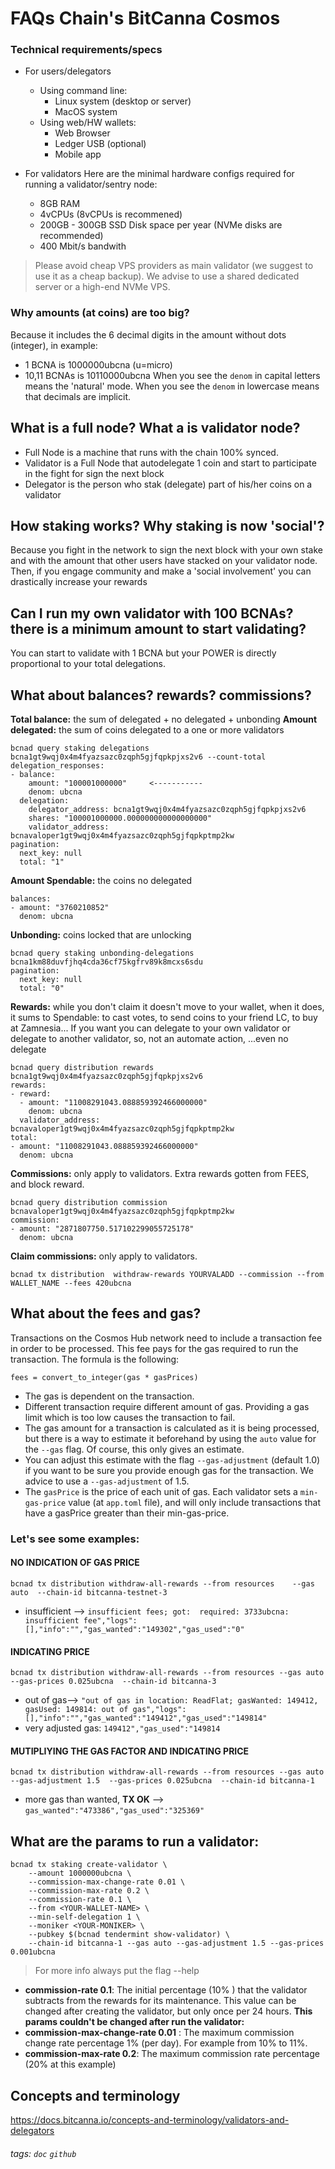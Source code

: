 # FAQs Chain's BitCanna Cosmos
### Technical requirements/specs
* For users/delegators
    * Using command line:
        * Linux system (desktop or server)
        * MacOS system
    * Using web/HW wallets:
        * Web Browser
        * Ledger USB (optional)
        * Mobile app

* For validators
    Here are the minimal hardware configs required for running a validator/sentry node:

    * 8GB RAM 
    * 4vCPUs (8vCPUs is recommened)
    * 200GB - 300GB SSD Disk space per year (NVMe disks are recommended)
    * 400 Mbit/s bandwith

> Please avoid cheap VPS providers as main validator (we suggest to use it as a cheap backup). We advise to use a shared dedicated server or a high-end NVMe VPS.

### Why amounts (at coins) are too big? 
Because it includes the 6 decimal digits in the amount without dots (integer), in example:
* 1 BCNA is 1000000ubcna (u=micro)
* 10,11 BCNAs is 10110000ubcna
When you see the `denom` in capital letters means the 'natural' mode.
When you see the `denom` in lowercase means that decimals are implicit. 


## What is a full node? What a is validator node?
* Full Node is a machine that runs with the chain 100% synced.
* Validator is a Full Node that autodelegate 1 coin and start to participate in the fight for sign the next block
* Delegator is the person who stak (delegate) part of his/her coins on a validator

## How staking works? Why staking is now 'social'?
Because you fight in the network to sign the next block with your own stake and with the amount that other users have stacked on your validator node.
Then, if you engage community and make a 'social involvement' you can drastically increase your rewards

## Can I run my own validator with 100 BCNAs? there is a minimum amount to start validating?
You can start to validate with 1 BCNA but your POWER is directly proportional to your total delegations.

## What about balances? rewards? commissions? 

**Total balance:** the sum of delegated + no delegated + unbonding
**Amount delegated:** the sum of coins delegated to a one or more validators
```
bcnad query staking delegations bcna1gt9wqj0x4m4fyazsazc0zqph5gjfqpkpjxs2v6 --count-total 
delegation_responses:
- balance:
    amount: "100001000000"     <-----------
    denom: ubcna
  delegation:
    delegator_address: bcna1gt9wqj0x4m4fyazsazc0zqph5gjfqpkpjxs2v6
    shares: "100001000000.000000000000000000"
    validator_address: bcnavaloper1gt9wqj0x4m4fyazsazc0zqph5gjfqpkptmp2kw
pagination:
  next_key: null
  total: "1"

```
**Amount Spendable:** the coins no delegated
```bcnad query bank balances bcna1km88duvfjhq4cda36cf75kgfrv89k8mcxs6sdu
balances:
- amount: "3760210852"
  denom: ubcna
```
**Unbonding:** coins locked that are unlocking
```
bcnad query staking unbonding-delegations bcna1km88duvfjhq4cda36cf75kgfrv89k8mcxs6sdu
pagination:
  next_key: null
  total: "0"
``` 
**Rewards:** while you don't claim it doesn't move to your wallet, when it does, it sums to Spendable: to cast votes, to send coins to your friend LC, to buy at Zamnesia...
If you want you can delegate to your own validator or delegate to another validator, so, not an automate action, ...even no delegate
```
bcnad query distribution rewards bcna1gt9wqj0x4m4fyazsazc0zqph5gjfqpkpjxs2v6 
rewards:
- reward:
  - amount: "11008291043.088859392466000000"
    denom: ubcna
  validator_address: bcnavaloper1gt9wqj0x4m4fyazsazc0zqph5gjfqpkptmp2kw
total:
- amount: "11008291043.088859392466000000"
  denom: ubcna

```
**Commissions:** only apply to validators. Extra rewards gotten from FEES, and block reward.
```
bcnad query distribution commission bcnavaloper1gt9wqj0x4m4fyazsazc0zqph5gjfqpkptmp2kw 
commission:
- amount: "2871807750.517102299055725178"
  denom: ubcna

```
**Claim commissions:** only apply to validators.
```
bcnad tx distribution  withdraw-rewards YOURVALADD --commission --from WALLET_NAME --fees 420ubcna

```

## What about the fees and gas?
Transactions on the Cosmos Hub network need to include a transaction fee in order to be processed. This fee pays for the gas required to run the transaction. The formula is the following:

```
fees = convert_to_integer(gas * gasPrices)
```
* The gas is dependent on the transaction. 
* Different transaction require different amount of gas. Providing a gas limit which is too low causes the transaction to fail.
* The gas amount for a transaction is calculated as it is being processed, but there is a way to estimate it beforehand by using the `auto` value for the `--gas` flag. Of course, this only gives an estimate. 
* You can adjust this estimate with the flag `--gas-adjustment` (default 1.0) if you want to be sure you provide enough gas for the transaction. We advice to use a `--gas-adjustment` of 1.5.
* The `gasPrice` is the price of each unit of gas. Each validator sets a `min-gas-price` value (at `app.toml` file), and will only include transactions that have a gasPrice greater than their min-gas-price. 

### Let's see some examples: 
#### NO INDICATION OF GAS PRICE
`bcnad tx distribution withdraw-all-rewards --from resources    --gas auto  --chain-id bitcanna-testnet-3`
 * insufficient --> `insufficient fees; got:  required: 3733ubcna: insufficient fee","logs":[],"info":"","gas_wanted":"149302","gas_used":"0"` 

#### INDICATING PRICE 
`bcnad tx distribution withdraw-all-rewards --from resources --gas auto --gas-prices 0.025ubcna  --chain-id bitcanna-3`
 * out of gas--> `"out of gas in location: ReadFlat; gasWanted: 149412, gasUsed: 149814: out of gas","logs":[],"info":"","gas_wanted":"149412","gas_used":"149814"`
 * very adjusted gas: `149412","gas_used":"149814 `
 
#### MUTIPLIYING THE GAS FACTOR AND INDICATING PRICE
`bcnad tx distribution withdraw-all-rewards --from resources --gas auto --gas-adjustment 1.5  --gas-prices 0.025ubcna  --chain-id bitcanna-1`
  * more gas than wanted, **TX OK** --> `gas_wanted":"473386","gas_used":"325369" ` 

## What are the params to run a validator:
```
bcnad tx staking create-validator \
    --amount 1000000ubcna \
    --commission-max-change-rate 0.01 \
    --commission-max-rate 0.2 \
    --commission-rate 0.1 \
    --from <YOUR-WALLET-NAME> \
    --min-self-delegation 1 \
    --moniker <YOUR-MONIKER> \
    --pubkey $(bcnad tendermint show-validator) \
    --chain-id bitcanna-1 --gas auto --gas-adjustment 1.5 --gas-prices 0.001ubcna
```
> For more info always put the flag --help
* **commission-rate 0.1**: The initial percentage (10% ) that the validator subtracts from the rewards for its maintenance. This value can be changed after creating the validator, but only once per 24 hours.
**This params couldn't be changed after run the validator:**
* **commission-max-change-rate 0.01** :  The maximum commission change rate percentage 1% (per day). For example from 10% to 11%.
* **commission-max-rate 0.2**:           The maximum commission rate percentage (20% at this example)


## Concepts and terminology 

https://docs.bitcanna.io/concepts-and-terminology/validators-and-delegators

###### tags: `doc` `github`
